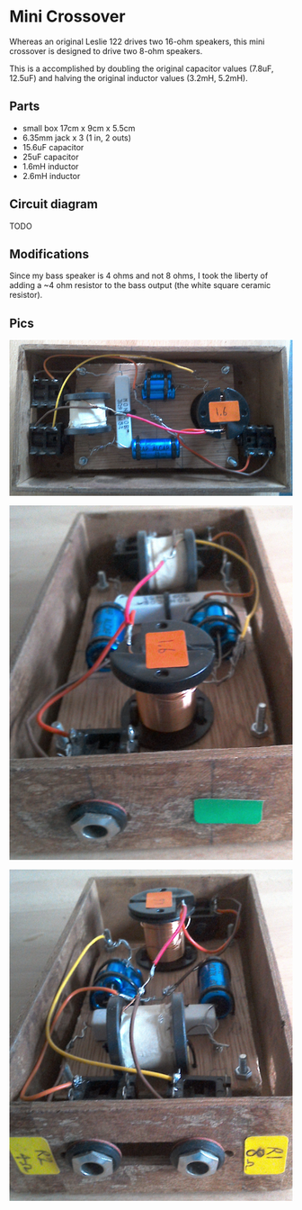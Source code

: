 # Mini Crossover

Whereas an original Leslie 122 drives two 16-ohm speakers, this mini crossover is
designed to drive two 8-ohm speakers.

This is a accomplished by doubling the original capacitor values (7.8uF, 12.5uF)
and halving the original inductor values (3.2mH, 5.2mH).

## Parts

* small box 17cm x 9cm x 5.5cm
* 6.35mm jack x 3 (1 in, 2 outs)
* 15.6uF capacitor
* 25uF capacitor
* 1.6mH inductor
* 2.6mH inductor

## Circuit diagram

TODO

## Modifications

Since my bass speaker is 4 ohms and not 8 ohms, I took the liberty of adding a
~4 ohm resistor to the bass output (the white square ceramic resistor).

## Pics

![internal top view](./c1.png)

![internal side view in](./c2.png)

![internal side view outs](./c3.png)
